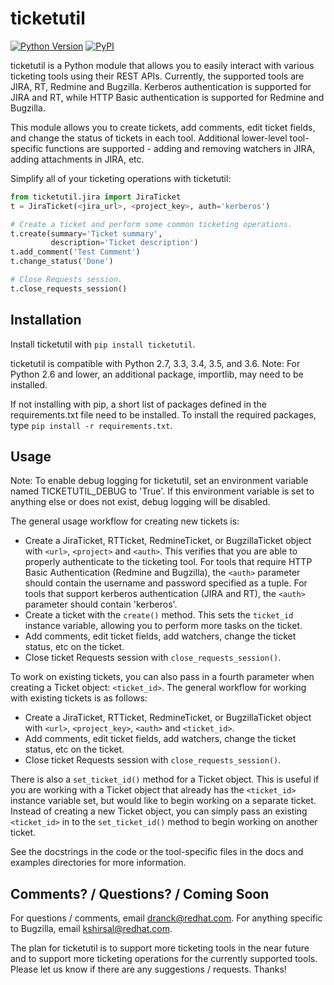 # ticketutil

[![Python Version](https://img.shields.io/badge/python-2.7%2C%203.3%2C%203.4%2C%203.5%2C%203.6-blue.svg?raw=true)](https://pypi.python.org/pypi/ticketutil/1.0.0)
[![PyPI](https://img.shields.io/badge/pypi-v1.0.0-blue.svg?raw=true)](https://pypi.python.org/pypi/ticketutil/1.0.0)

ticketutil is a Python module that allows you to easily interact with 
various ticketing tools using their REST APIs. Currently, the supported 
tools are JIRA, RT, Redmine and Bugzilla.
Kerberos authentication is supported for JIRA and RT, while
HTTP Basic authentication is supported for Redmine and Bugzilla.

This module allows you to create tickets, add comments, edit ticket
fields, and change the status of tickets in each tool. Additional 
lower-level tool-specific functions are supported - adding and removing 
watchers in JIRA, adding attachments in JIRA, etc.

Simplify all of your ticketing operations with ticketutil:

```python
from ticketutil.jira import JiraTicket
t = JiraTicket(<jira_url>, <project_key>, auth='kerberos')

# Create a ticket and perform some common ticketing operations.
t.create(summary='Ticket summary',
         description='Ticket description')
t.add_comment('Test Comment')
t.change_status('Done')

# Close Requests session.
t.close_requests_session()
```

## Installation

Install ticketutil with `pip install ticketutil`.

ticketutil is compatible with Python 2.7, 3.3, 3.4, 3.5, and 3.6.
Note: For Python 2.6 and lower, an additional package, importlib, may 
need to be installed.

If not installing with pip, a short list of packages defined in the 
requirements.txt file need to be installed. To install the required 
packages, type `pip install -r requirements.txt`.

## Usage

Note: To enable debug logging for ticketutil, set an environment 
variable named TICKETUTIL_DEBUG to 'True'. If this environment variable
is set to anything else or does not exist, debug logging will be 
disabled.

The general usage workflow for creating new tickets is:

 - Create a JiraTicket, RTTicket, RedmineTicket, or BugzillaTicket
 object with `<url>`, `<project>` and `<auth>`. This verifies that you 
 are able to properly authenticate to the ticketing tool. For tools that 
 require HTTP Basic Authentication (Redmine and Bugzilla), the `<auth>` 
 parameter should contain the username and password specified as a 
 tuple. For tools that support kerberos authentication (JIRA and RT), 
 the `<auth>` parameter should contain 'kerberos'.
 - Create a ticket with the `create()` method. This sets the `ticket_id`
 instance variable, allowing you to perform more tasks on the ticket.
 - Add comments, edit ticket fields, add watchers, change the ticket
 status, etc on the ticket.
 - Close ticket Requests session with `close_requests_session()`.
 
To work on existing tickets, you can also pass in a fourth parameter 
when creating a Ticket object: `<ticket_id>`. The general workflow for
working with existing tickets is as follows:

 - Create a JiraTicket, RTTicket, RedmineTicket, or BugzillaTicket
 object with `<url>`, `<project_key>`, `<auth>` and `<ticket_id>`.
 - Add comments, edit ticket fields, add watchers, change the ticket
 status, etc on the ticket.
 - Close ticket Requests session with `close_requests_session()`.
 
There is also a `set_ticket_id()` method for a Ticket object. This is
useful if you are working with a Ticket object that already has the 
`<ticket_id>` instance variable set, but would like to begin working
on a separate ticket. Instead of creating a new Ticket object, you can
simply pass an existing `<ticket_id>` in to the `set_ticket_id()`
method to begin working on another ticket.

See the docstrings in the code or the tool-specific files in the docs
and examples directories for more information.

## Comments? / Questions? / Coming Soon <a name="comments"></a>

For questions / comments, email dranck@redhat.com. 
For anything specific to Bugzilla, email kshirsal@redhat.com.

The plan for ticketutil is to support more ticketing tools in the near 
future and to support more ticketing operations for the currently
supported tools. Please let us know if there are any suggestions / 
requests.
Thanks!
